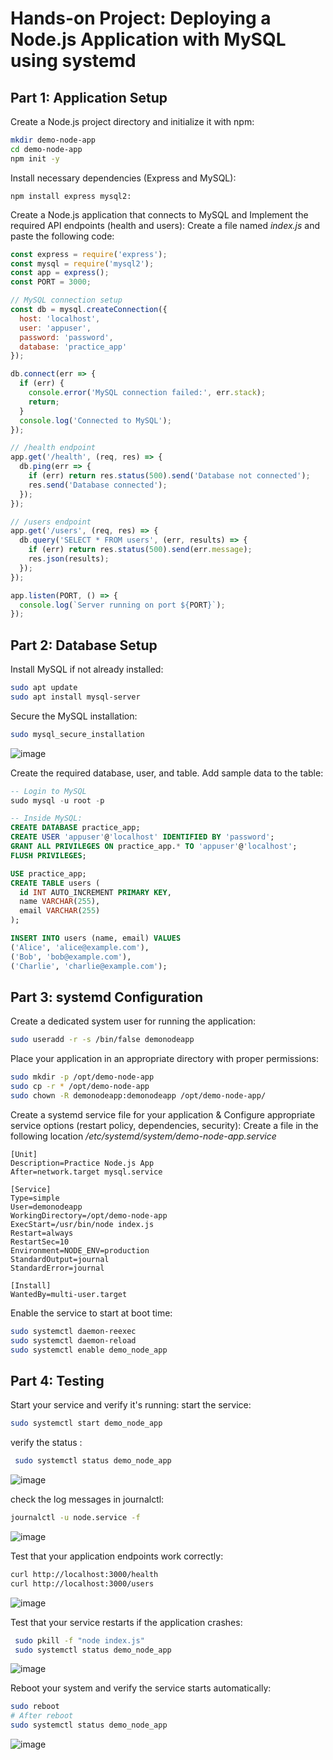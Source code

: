 # Hands-on Project: Deploying a Node.js Application with MySQL using systemd

##  Part 1: Application Setup

Create a Node.js project directory and initialize it with npm:
```bash
mkdir demo-node-app
cd demo-node-app
npm init -y
```
Install necessary dependencies (Express and MySQL):
```
npm install express mysql2:
```

Create a Node.js application that connects to MySQL and Implement the required API endpoints (health and users):
Create a file named *index.js* and paste the following code:
```javascript
const express = require('express');
const mysql = require('mysql2');
const app = express();
const PORT = 3000;

// MySQL connection setup
const db = mysql.createConnection({
  host: 'localhost',
  user: 'appuser',
  password: 'password',
  database: 'practice_app'
});

db.connect(err => {
  if (err) {
    console.error('MySQL connection failed:', err.stack);
    return;
  }
  console.log('Connected to MySQL');
});

// /health endpoint
app.get('/health', (req, res) => {
  db.ping(err => {
    if (err) return res.status(500).send('Database not connected');
    res.send('Database connected');
  });
});

// /users endpoint
app.get('/users', (req, res) => {
  db.query('SELECT * FROM users', (err, results) => {
    if (err) return res.status(500).send(err.message);
    res.json(results);
  });
});

app.listen(PORT, () => {
  console.log(`Server running on port ${PORT}`);
});
```
##  Part 2: Database Setup
 Install MySQL if not already installed:
 
```bash
sudo apt update
sudo apt install mysql-server
```
Secure the MySQL installation:

```bash
sudo mysql_secure_installation

```
![image](https://github.com/user-attachments/assets/2ab14f3b-d661-4783-bf0a-4605729195d1)

Create the required database, user, and table. Add sample data to the table: 

```sql
-- Login to MySQL
sudo mysql -u root -p

-- Inside MySQL:
CREATE DATABASE practice_app;
CREATE USER 'appuser'@'localhost' IDENTIFIED BY 'password';
GRANT ALL PRIVILEGES ON practice_app.* TO 'appuser'@'localhost';
FLUSH PRIVILEGES;

USE practice_app;
CREATE TABLE users (
  id INT AUTO_INCREMENT PRIMARY KEY,
  name VARCHAR(255),
  email VARCHAR(255)
);

INSERT INTO users (name, email) VALUES 
('Alice', 'alice@example.com'),
('Bob', 'bob@example.com'),
('Charlie', 'charlie@example.com');
```

##  Part 3: systemd Configuration
Create a dedicated system user for running the application:

```bash
sudo useradd -r -s /bin/false demonodeapp
```
Place your application in an appropriate directory with proper permissions:

```bash
sudo mkdir -p /opt/demo-node-app
sudo cp -r * /opt/demo-node-app
sudo chown -R demonodeapp:demonodeapp /opt/demo-node-app/
```
Create a systemd service file for your application & Configure appropriate service options (restart policy, dependencies, security):
Create a file in the following location */etc/systemd/system/demo-node-app.service*

```systemd
[Unit]
Description=Practice Node.js App
After=network.target mysql.service

[Service]
Type=simple
User=demonodeapp
WorkingDirectory=/opt/demo-node-app
ExecStart=/usr/bin/node index.js
Restart=always
RestartSec=10
Environment=NODE_ENV=production
StandardOutput=journal
StandardError=journal

[Install]
WantedBy=multi-user.target

```

Enable the service to start at boot time:

```bash
sudo systemctl daemon-reexec
sudo systemctl daemon-reload
sudo systemctl enable demo_node_app
```

##  Part 4: Testing
Start your service and verify it's running:
start the service:

```bash
sudo systemctl start demo_node_app
```
verify the status :

```bash
 sudo systemctl status demo_node_app
```

![image](https://github.com/user-attachments/assets/d987e838-92ca-4d1d-99c5-c255c3ff1f86)

check the log messages in journalctl:

```bash
journalctl -u node.service -f
```

![image](https://github.com/user-attachments/assets/e3d65f0a-93f2-416c-9e23-acad5dfb2d04)

Test that your application endpoints work correctly:

```bash
curl http://localhost:3000/health
curl http://localhost:3000/users
```
![image](https://github.com/user-attachments/assets/4294ba28-c827-4c1e-82aa-6d189e0d0aa1)

Test that your service restarts if the application crashes:

```bash
 sudo pkill -f "node index.js"
 sudo systemctl status demo_node_app
```
![image](https://github.com/user-attachments/assets/057ed737-1473-42ef-9b6e-cc2614eac229)

Reboot your system and verify the service starts automatically:

```bash
sudo reboot
# After reboot
sudo systemctl status demo_node_app
```
![image](https://github.com/user-attachments/assets/812554b3-7328-4a6a-a062-aaa024cc6bda)


 
